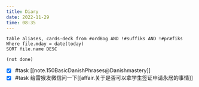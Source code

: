 ```yaml
---
title: Diary
date: 2022-11-29
time: 08:35
---
```


```dataview
table aliases, cards-deck from #ordBog AND !#suffiks AND !#præfiks Where file.mday = date(today)
SORT file.name DESC
```

```tasks
(not done)
```

- [x] #task [[note.150BasicDanishPhrases@Danishmastery]]
- [x] #task  给雷猴发微信问一下[[affair.关于是否可以拿学生签证申请永居的事情]]